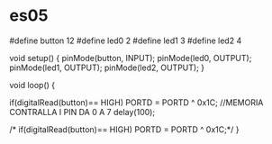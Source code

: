 # es05

#define button 12
#define led0 2
#define led1 3
#define led2 4

void setup()
{
  pinMode(button, INPUT);
  pinMode(led0, OUTPUT);
  pinMode(led1, OUTPUT);
  pinMode(led2, OUTPUT);
}

void loop()
{
 
 if(digitalRead(button)== HIGH)
  PORTD = PORTD ^ 0x1C; //MEMORIA CONTRALLA I PIN DA 0 A 7
  delay(100);
 
 
  /*
   if(digitalRead(button)== HIGH)
  PORTD = PORTD ^ 0x1C;*/
}
